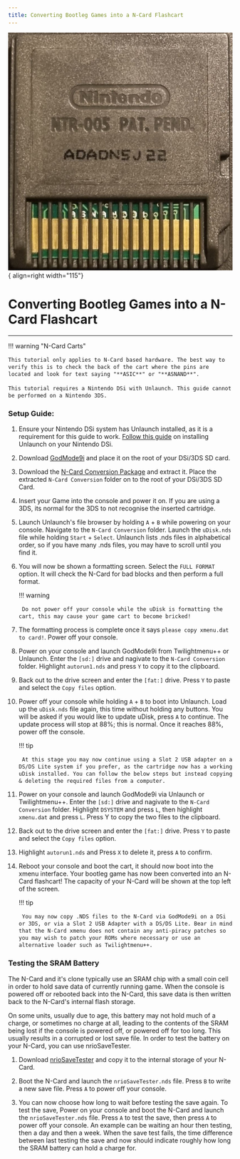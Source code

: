 ```yaml
---
title: Converting Bootleg Games into a N-Card Flashcart
---
```


![NCard](../images/ncardbootlegback.jpg){ align=right width="115"}
# Converting Bootleg Games into a N-Card Flashcart

---

!!! warning "N-Card Carts"

    This tutorial only applies to N-Card based hardware. The best way to verify this is to check the back of the cart where the pins are located and look for text saying "**ASIC**" or "**ASNAND**".

    This tutorial requires a Nintendo DSi with Unlaunch. This guide cannot be performed on a Nintendo 3DS.

### Setup Guide:

1. Ensure your Nintendo DSi system has Unlaunch installed, as it is a requirement for this guide to work. [Follow this guide](https://dsi.cfw.guide/installing-unlaunch.html) on installing Unlaunch on your Nintendo DSi.

1. Download [GodMode9i](https://github.com/DS-Homebrew/GodMode9i/releases/download/v3.7.0/GodMode9i.nds) and place it on the root of your DSi/3DS SD card.

1. Download the [N-Card Conversion Package](../assets/N-Card-Conversion.zip) and extract it. Place the extracted `N-Card Conversion` folder on to the root of your DSi/3DS SD Card.

1. Insert your Game into the console and power it on. If you are using a 3DS, its normal for the 3DS to not recognise the inserted cartridge.

1. Launch Unlaunch's file browser by holding `A` + `B` while powering on your console. Navigate to the `N-Card Conversion` folder. Launch the `uDisk.nds` file while holding `Start` + `Select`. Unlaunch lists .nds files in alphabetical order, so if you have many .nds files, you may have to scroll until you find it.

1. You will now be shown a formatting screen. Select the `FULL FORMAT` option. It will check the N-Card for bad blocks and then perform a full format.

    !!! warning

        Do not power off your console while the uDisk is formatting the cart, this may cause your game cart to become bricked!

1. The formatting process is complete once it says `please copy xmenu.dat to card!`. Power off your console.

1. Power on your console and launch GodMode9i from Twilightmenu++ or Unlaunch. Enter the `[sd:]` drive and nagivate to the `N-Card Conversion` folder. Highlight `autorun1.nds` and press `Y` to copy it to the clipboard.

1. Back out to the drive screen and enter the `[fat:]` drive. Press `Y` to paste and select the `Copy files` option.

1. Power off your console while holding `A` + `B` to boot into Unlaunch. Load up the `uDisk.nds` file again, this time without holding any buttons. You will be asked if you would like to update uDisk, press `A` to continue. The update process will stop at 88%; this is normal. Once it reaches 88%, power off the console.

    !!! tip

        At this stage you may now continue using a Slot 2 USB adapter on a DS/DS Lite system if you prefer, as the cartridge now has a working uDisk installed. You can follow the below steps but instead copying & deleting the required files from a computer.

1. Power on your console and launch GodMode9i via Unlaunch or Twilightmenu++. Enter the `[sd:]` drive and nagivate to the `N-Card Conversion` folder. Highlight `DSYSTEM` and press `L`, then highlight `xmenu.dat` and press `L`. Press Y to copy the two files to the clipboard.

1. Back out to the drive screen and enter the `[fat:]` drive. Press `Y` to paste and select the `Copy files` option.

1. Highlight `autorun1.nds` and Press `X` to delete it, press `A` to confirm.

1. Reboot your console and boot the cart, it should now boot into the xmenu interface. Your bootleg game has now been converted into an N-Card flashcart! The capacity of your N-Card will be shown at the top left of the screen.

    !!! tip

        You may now copy .NDS files to the N-Card via GodMode9i on a DSi or 3DS, or via a Slot 2 USB Adapter with a DS/DS Lite. Bear in mind that the N-Card xmenu does not contain any anti-piracy patches so you may wish to patch your ROMs where necessary or use an alternative loader such as Twilightmenu++.

### Testing the SRAM Battery

The N-Card and it's clone typically use an SRAM chip with a small coin cell in order to hold save data of currently running game. When the console is powered off or rebooted back into the N-Card, this save data is then written back to the N-Card's internal flash storage.

On some units, usually due to age, this battery may not hold much of a charge, or sometimes no charge at all, leading to the contents of the SRAM being lost if the console is powered off, or powered off for too long. This usually results in a corrupted or lost save file. In order to test the battery on your N-Card, you can use nrioSaveTester.

1. Download [nrioSaveTester](https://github.com/ApacheThunder/nrioSaveTester/releases/download/1.1/nrioSaveTester.nds) and copy it to the internal storage of your N-Card.

1. Boot the N-Card and launch the `nrioSaveTester.nds` file. Press `B` to write a new save file. Press `A` to power off your console.

1. You can now choose how long to wait before testing the save again. To test the save, Power on your console and boot the N-Card and launch the `nrioSaveTester.nds` file. Press `A` to test the save, then press `A` to power off your console. An example can be waiting an hour then testing, then a day and then a week. When the save test fails, the time difference between last testing the save and now should indicate roughly how long the SRAM battery can hold a charge for.
